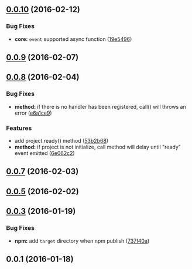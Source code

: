 <a name="0.0.10"></a>
## [0.0.10](https://github.com/leizongmin/node-project-core/compare/v0.0.9...v0.0.10) (2016-02-12)


### Bug Fixes

* **core:** `event` supported async function ([19e5496](https://github.com/leizongmin/node-project-core/commit/19e5496))



<a name="0.0.9"></a>
## [0.0.9](https://github.com/leizongmin/node-project-core/compare/v0.0.8...v0.0.9) (2016-02-07)




<a name="0.0.8"></a>
## [0.0.8](https://github.com/leizongmin/node-project-core/compare/v0.0.7...v0.0.8) (2016-02-04)


### Bug Fixes

* **method:** if there is no handler has been registered, call() will throws an error ([e6a1ce9](https://github.com/leizongmin/node-project-core/commit/e6a1ce9))

### Features

* add project.ready() method ([53b2b68](https://github.com/leizongmin/node-project-core/commit/53b2b68))
* **method:** if project is not initialize, call method will delay until "ready" event emitted ([6e062c2](https://github.com/leizongmin/node-project-core/commit/6e062c2))



<a name="0.0.7"></a>
## [0.0.7](https://github.com/leizongmin/node-project-core/compare/v0.0.5...v0.0.7) (2016-02-03)




<a name="0.0.5"></a>
## [0.0.5](https://github.com/leizongmin/node-project-core/compare/v0.0.3...v0.0.5) (2016-02-02)




<a name="0.0.3"></a>
## [0.0.3](https://github.com/leizongmin/node-project-core/compare/v0.0.1...v0.0.3) (2016-01-19)


### Bug Fixes

* **npm:** add `target` directory when npm publish ([737f40a](https://github.com/leizongmin/node-project-core/commit/737f40a))



<a name="0.0.1"></a>
## 0.0.1 (2016-01-18)




